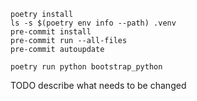 ```
poetry install
ls -s $(poetry env info --path) .venv
pre-commit install
pre-commit run --all-files
pre-commit autoupdate

poetry run python bootstrap_python
```

TODO describe what needs to be changed
